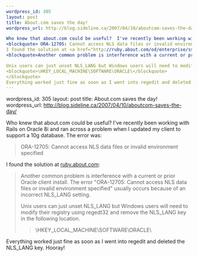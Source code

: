 ```yaml
--- 
wordpress_id: 305
layout: post
title: About.com saves the day!
wordpress_url: http://blog.sideline.ca/2007/04/10/aboutcom-saves-the-day/

Who knew that about.com could be useful?  I've recently been working with Rails on Oracle 8i and ran across a problem when I updated my client to support a 10g database.  The error was:
<blockquote> ORA-12705: Cannot access NLS data files or invalid environment specified</blockquote>
I found the solution at <a href="http://ruby.about.com/od/enterprise/ss/ruby_oracle_4.htm">ruby.about.com</a>:
<blockquote>Another common problem is interference with a current or prior Oracle client install. The error "ORA-12705: Cannot access NLS data files or invalid environment specified" usually occurs because of an incorrect NLS_LANG setting.

Unix users can just unset NLS_LANG but Windows users will need to modify their registry using regedt32 and remove the NLS_LANG key in the following location.
<blockquote>\HKEY_LOCAL_MACHINE\SOFTWARE\ORACLE\</blockquote>
</blockquote>
Everything worked just fine as soon as I went into regedit and deleted the NLS_LANG key.  Hooray!
--- 
```

wordpress_id: 305
layout: post
title: About.com saves the day!
wordpress_url: http://blog.sideline.ca/2007/04/10/aboutcom-saves-the-day/

Who knew that about.com could be useful?  I've recently been working with Rails on Oracle 8i and ran across a problem when I updated my client to support a 10g database.  The error was:
<blockquote> ORA-12705: Cannot access NLS data files or invalid environment specified</blockquote>
I found the solution at <a href="http://ruby.about.com/od/enterprise/ss/ruby_oracle_4.htm">ruby.about.com</a>:
<blockquote>Another common problem is interference with a current or prior Oracle client install. The error "ORA-12705: Cannot access NLS data files or invalid environment specified" usually occurs because of an incorrect NLS_LANG setting.

Unix users can just unset NLS_LANG but Windows users will need to modify their registry using regedt32 and remove the NLS_LANG key in the following location.
<blockquote>\HKEY_LOCAL_MACHINE\SOFTWARE\ORACLE\</blockquote>
</blockquote>
Everything worked just fine as soon as I went into regedit and deleted the NLS_LANG key.  Hooray!
